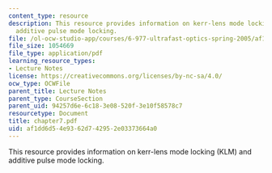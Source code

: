```yaml
---
content_type: resource
description: This resource provides information on kerr-lens mode locking (KLM) and
  additive pulse mode locking.
file: /ol-ocw-studio-app/courses/6-977-ultrafast-optics-spring-2005/af1dd6d54e9362d742952e03373664a0_chapter7.pdf
file_size: 1054669
file_type: application/pdf
learning_resource_types:
- Lecture Notes
license: https://creativecommons.org/licenses/by-nc-sa/4.0/
ocw_type: OCWFile
parent_title: Lecture Notes
parent_type: CourseSection
parent_uid: 94257d6e-6c18-3e08-520f-3e10f58578c7
resourcetype: Document
title: chapter7.pdf
uid: af1dd6d5-4e93-62d7-4295-2e03373664a0
---
```

This resource provides information on kerr-lens mode locking (KLM) and additive pulse mode locking.